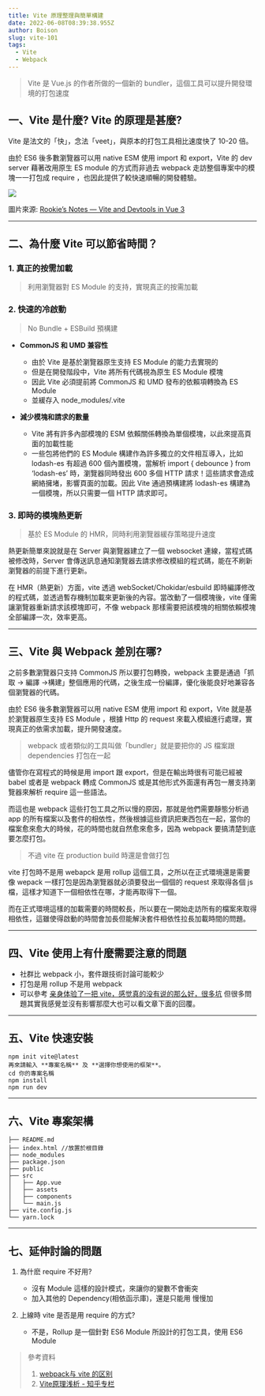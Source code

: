```yaml
---
title: Vite 原理整理與簡單構建
date: 2022-06-08T08:39:38.955Z
author: Boison
slug: vite-101
tags:
  - Vite
  - Webpack
---
```

> Vite 是 Vue.js 的作者所做的一個新的 bundler，這個工具可以提升開發環境的打包速度

## 一、Vite 是什麼? Vite 的原理是甚麼?

Vite 是法文的「快」，念法「veet」，與原本的打包工具相比速度快了 10-20 倍。

由於 ES6 後多數瀏覽器可以用 native ESM 使用 import 和 export，Vite 的 dev server 藉著改用原生 ES module 的方式而非過去 webpack 走訪整個專案中的模塊一一打包成 require ，也因此提供了較快速順暢的開發體驗。

![](https://miro.medium.com/max/1400/1*0I9lYgKHoA04CaVg3ArfEg.jpeg)

圖片來源: [Rookie’s Notes — Vite and Devtools in Vue 3](https://jerrylin.blog/rookies-notes-vite-and-devtools-in-vue-3-7c7c08066ccf)

- - -

## 二、為什麼 Vite 可以節省時間？

### 1. 真正的按需加載

> 利用瀏覽器對 ES Module 的支持，實現真正的按需加載

### 2. 快速的冷啟動

> No Bundle + ESBuild 預構建

* **CommonJS 和 UMD 兼容性**

  * 由於 Vite 是基於瀏覽器原生支持 ES Module 的能力去實現的
  * 但是在開發階段中，Vite 將所有代碼視為原生 ES Module 模塊
  * 因此 Vite 必須提前將 CommonJS 和 UMD 發布的依賴項轉換為 ES Module
  * 並緩存入 node_modules/.vite
* **減少模塊和請求的數量**

  * Vite 將有許多內部模塊的 ESM 依賴關係轉換為單個模塊，以此來提高頁面的加載性能
  * 一些包將他們的 ES Module 構建作為許多獨立的文件相互導入，比如 lodash-es 有超過 600 個內置模塊，當解析 import { debounce } from ‘lodash-es’ 時，瀏覽器同時發出 600 多個 HTTP 請求！這些請求會造成網絡擁堵，影響頁面的加載。因此 Vite 通過預構建將 lodash-es 構建為一個模塊，所以只需要一個 HTTP 請求即可。

### 3. 即時的模塊熱更新

> 基於 ES Module 的 HMR，同時利用瀏覽器緩存策略提升速度

熱更新簡單來說就是在 Server 與瀏覽器建立了一個 websocket 連線，當程式碼被修改時，Server 會傳送訊息通知瀏覽器去請求修改模組的程式碼，能在不刷新瀏覽器的前提下進行更新。

在 HMR（熱更新）方面，vite 透過 webSocket/Chokidar/esbuild 即時編譯修改的程式碼，並透過暫存機制加載來更新後的內容。當改動了一個模塊後，vite 僅需讓瀏覽器重新請求該模塊即可，不像 webpack 那樣需要把該模塊的相關依賴模塊全部編譯一次，效率更高。

- - -

## 三、Vite 與 Webpack 差別在哪?

之前多數瀏覽器只支持 CommonJS 所以要打包轉換，webpack 主要是通過「抓取 -> 編譯 ->構建」整個應用的代碼，之後生成一份編譯，優化後能良好地兼容各個瀏覽器的代碼。

由於 ES6 後多數瀏覽器可以用 native ESM 使用 import 和 export，Vite 就是基於瀏覽器原生支持 ES Module ，根據 Http 的 request 來載入模組進行處理，實現真正的依需求加載，提升開發速度。

> webpack 或者類似的工具叫做「bundler」就是要把你的 JS 檔案跟 dependencies 打包在一起

儘管你在寫程式的時候是用 import 跟 export，但是在輸出時很有可能已經被 babel 或者是 webpack 轉成 CommonJS 或是其他形式外面還有再包一層支持瀏覽器來解析 require 這一些語法。

而這也是 webpack 這些打包工具之所以慢的原因，那就是他們需要靜態分析過 app 的所有檔案以及套件的相依性，然後根據這些資訊把東西包在一起，當你的檔案愈來愈大的時候，花的時間也就自然愈來愈多，因為 webpack 要搞清楚到底要怎麼打包。

> 不過 vite 在 production build 時還是會做打包

vite 打包時不是用 webapck 是用 rollup 這個工具，之所以在正式環境還是需要像 wepack 一樣打包是因為瀏覽器就必須要發出一個個的 request 來取得各個 js 檔，這樣才知道下一個相依性在哪，才能再取得下一個。

而在正式環境這樣的加載需要的時間較長，所以要在一開始走訪所有的檔案來取得相依性，這雖使得啟動的時間會加長但能解決套件相依性拉長加載時間的問題。

- - -

## 四、Vite 使用上有什麼需要注意的問題

* 社群比 webpack 小，套件跟技術討論可能較少
* 打包是用 rollup 不是用 webpack
* 可以參考 [亲身体验了一把 vite，感觉真的没有说的那么好，很多坑](https://segmentfault.com/a/1190000041057203) 但很多問題其實我感覺並沒有影響那麼大也可以看文章下面的回覆。

- - -

## 五、Vite 快速安裝

```
npm init vite@latest
再來請輸入 **專案名稱** 及 **選擇你想使用的框架**。
cd 你的專案名稱
npm install
npm run dev
```

- - -

## 六、Vite 專案架構

```
├── README.md
├── index.html //放置於根目錄
├── node_modules
├── package.json
├── public
├── src
│   ├── App.vue
│   ├── assets
│   ├── components
│   └── main.js 
├── vite.config.js
└── yarn.lock
```

- - -

## 七、延伸討論的問題

1. 為什麽 require 不好用?

   * 沒有 Module 這樣的設計模式，來讓你的變數不會衝突
   * 加入其他的 Dependency(相依函示庫)，還是只能用 <script></script> 慢慢加
2. 上線時 vite 是否是用 require 的方式?

   * 不是，Rollup 是一個針對 ES6 Module 所設計的打包工具，使用 ES6 Module

> 參考資料
>
> 1. [webpack与 vite 的区别](https://blog.csdn.net/qq_41189996/article/details/115718987)
> 2. [Vite原理浅析 - 知乎专栏](https://zhuanlan.zhihu.com/p/489213559)